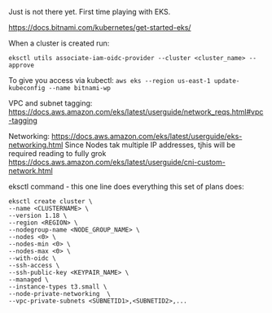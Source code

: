 Just is not there yet. First time playing with EKS.

https://docs.bitnami.com/kubernetes/get-started-eks/

When a cluster is created run:

`eksctl utils associate-iam-oidc-provider --cluster <cluster_name> --approve`

To give you access via kubectl:
`aws eks --region us-east-1 update-kubeconfig --name bitnami-wp`

VPC and subnet tagging:
https://docs.aws.amazon.com/eks/latest/userguide/network_reqs.html#vpc-tagging

Networking:
https://docs.aws.amazon.com/eks/latest/userguide/eks-networking.html
Since Nodes tak multiple IP addresses, tjhis will be required reading to fully grok
https://docs.aws.amazon.com/eks/latest/userguide/cni-custom-network.html

eksctl command - this one line does everything this set of plans does:
```
eksctl create cluster \
--name <CLUSTERNAME> \
--version 1.18 \
--region <REGION> \
--nodegroup-name <NODE_GROUP_NAME> \
--nodes <0> \
--nodes-min <0> \
--nodes-max <0> \
--with-oidc \
--ssh-access \
--ssh-public-key <KEYPAIR_NAME> \
--managed \
--instance-types t3.small \
--node-private-networking  \
--vpc-private-subnets <SUBNETID1>,<SUBNETID2>,...
```
